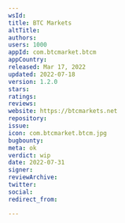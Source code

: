 ```yaml
---
wsId: 
title: BTC Markets
altTitle: 
authors: 
users: 1000
appId: com.btcmarket.btcm
appCountry: 
released: Mar 17, 2022
updated: 2022-07-18
version: 1.2.0
stars: 
ratings: 
reviews: 
website: https://btcmarkets.net
repository: 
issue: 
icon: com.btcmarket.btcm.jpg
bugbounty: 
meta: ok
verdict: wip
date: 2022-07-31
signer: 
reviewArchive: 
twitter: 
social: 
redirect_from: 

---
```


